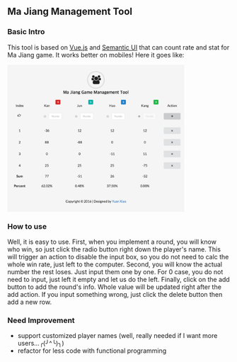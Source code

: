 ## Ma Jiang Management Tool

### Basic Intro
This tool is based on [Vue.js](http://vuejs.org/) and [Semantic UI](http://semantic-ui.com/) that can count rate and stat for Ma Jiang game. It works better on mobiles!
Here it goes like:

<img src="https://github.com/Rvtea/MaJiangCounter/blob/gh-pages/img/example_img.png" width = "400" alt="example" align="center" />

### How to use
Well, it is easy to use.
First, when you implement a round, you will know who win, so just click the radio button right down the player's name. This will trigger an action to disable the input box, so you do not need to calc the whole win rate, just left to the computer.
Second, you will know the actual number the rest loses. Just input them one by one. For 0 case, you do not need to input, just left it empty and let us do the left.
Finally, click on the add button to add the round's info. Whole value will be updated right after the add action. If you input something wrong, just click the delete button then add a new row.

### Need Improvement
* support customized player names (well, really needed if I want more users...╭(╯^╰)╮)
* refactor for less code with functional programming